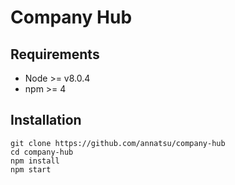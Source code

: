 # Company Hub

## Requirements

- Node >= v8.0.4
- npm >= 4

## Installation

```
git clone https://github.com/annatsu/company-hub
cd company-hub
npm install
npm start
```
